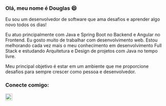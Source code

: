 ### Olá, meu nome é Douglas 😄

Eu sou um desenvolvedor de software que ama desafios e aprender algo novo todos os dias!

Eu atuo principalmente com Java e Spring Boot no Backend e Angular no Frontend. Eu gosto muito de trabalhar com desenvolvimento web. Estou melhorando cada vez mais o meu conhecimento em desenvolvimento Full Stack e estudando Arquitetura e Design de projetos com Java no tempo livre.

Meu principal objetivo é estar em um ambiente que me proporcione desafios para sempre crescer como pessoa e desenvolvedor.

### Conecte comigo:

[<img align="left" alt="codeSTACKr | LinkedIn" width="22px" src="https://cdn.jsdelivr.net/npm/simple-icons@v3/icons/linkedin.svg" />][linkedin]

<br />
<br />

[linkedin]: https://www.linkedin.com/in/cidraldouglas2000/
